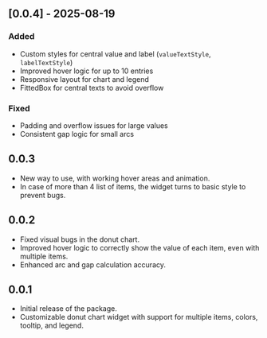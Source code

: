 ## [0.0.4] - 2025-08-19
### Added
- Custom styles for central value and label (`valueTextStyle`, `labelTextStyle`)
- Improved hover logic for up to 10 entries
- Responsive layout for chart and legend
- FittedBox for central texts to avoid overflow

### Fixed
- Padding and overflow issues for large values
- Consistent gap logic for small arcs

## 0.0.3
* New way to use, with working hover areas and animation.
* In case of more than 4 list of items, the widget turns to basic style to prevent bugs.

## 0.0.2

* Fixed visual bugs in the donut chart.
* Improved hover logic to correctly show the value of each item, even with multiple items.
* Enhanced arc and gap calculation accuracy.

## 0.0.1

* Initial release of the package.
* Customizable donut chart widget with support for multiple items, colors, tooltip, and legend.
